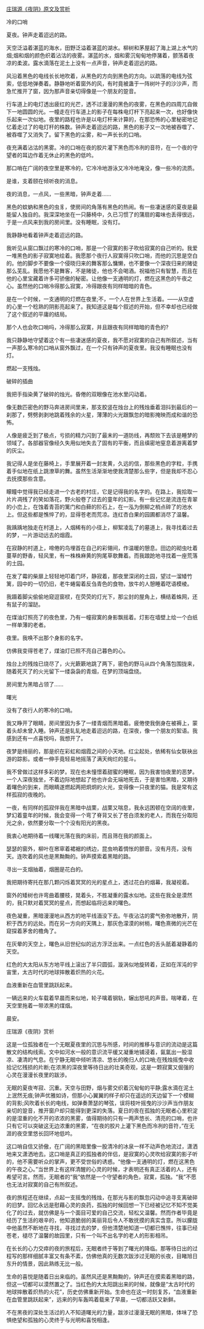 [庄瑞源《夜阴》原文及赏析](https://www.vrrw.net/wx/8780.html)

冷的口哨

夏夜。钟声走着迢远的路。

天空泛溢着湛蓝的海水，田野泛溢着湛蓝的湖水。柳树和茅屋起了海上湖上水气的烟;烟和烟的颜色织着沾沽的夜雾。湛蓝的水，烟和雾沉甸甸地停潴着，颤荡着夜凉的柔波。露水滴落在泥土上没有一点声音，钟声走着迢远的路。

风沿着黑色的电线长长地吹着，从黑色的方向到黑色的方向。以疏落的电线为弦索，低低地弹奏着。静静地听着窗外的风，有时竟被蛊于一阵树叶子的沙沙声，而急忙推开了窗，因为那声音亲切得像是一个朋友的跫音。

行车道上的电灯透出疲红的光芒，透不过漫漫的黑色的夜雾，在黑色的四周兀自做下一地圆圆的光。一幢走在行车道上的影子在每株电灯杆下亮起来一次，也好像快乐起来一次似地。夜里的路程也许是以电灯杆来计算的，在那恐怖的心里秘密地记忆着走过了的电灯杆的株数。钟声走着迢远的路，黑色的影子又一次地被吞噬了、被吞噬了又消失了。留下黑色的尘雾，和一声长长的口哨。



夜充满着沾沽的黑雾。冷的口哨在夜的胶片灌下黑色而冷冽的音符，在一个夜的守望者的耳边作着无休止的黑色的低吟。

那口哨在广阔的夜空里是寒冷的，它冷冷地游泳又冷冷地淹没，像一些冷的流质。

是谁，支着颐在倾听夜的消息。

夜的消息，一点风，一些黑暗，钟声走着……

黑色的蚊蚋和黑色的虫豸，使房间的角落有黑色的热闹。有一些凄迷感的夏夜是最能留人独自的。我深深地坐在一只藤椅中，久已习惯了的蒲扇的霉味也丢得很远，于是一点风来到我的房间里。没有睡眠，没有灯。

我静静地看着钟声走着迢远的路。

我听见从窗口飘过的寒冷的口哨，那是一个寂寞的影子吹给寂寞的自己听的。我爱一堆黑色的影子寂寞地绘着。我愿那个夜行人寂寞得只吹口哨，而他的沉思是空白的。他的脚步不要像一个侵晓归来的舞客那么慵懒，也不要像一个深夜归来的赌徒那么芜乱。我愿他不是舞客，不是赌徒，他也不会喝酒。祝福他只有智慧，而且在他的心里宝藏着许多可骄傲的秘密。让他像一支通明的灯，燃在这黑色的午夜之心。虽然他的口哨冷得那么寂寞，冷得跟夜有同样暗暗的青色。

是在一个时候，一支通明的灯燃在夜里;不，一个人在世界上生活着。——从空虚的心里一个稔熟的阴影亮起来了。我知道这是每个叙述的开始，但不幸却也已经做了这个叙述的平庸的结局。

那个人也会吹口哨吗，冷得那么寂寞，并且跟夜有同样暗暗的青色的?

我只静静地守望着这个有一些凄迷感的夏夜，我不愿对寂寞的自己有所叙述，当有一声那么寒冷的口哨从窗外飘过，在一个只有钟声的夏夜里。我没有睡眠也没有灯。

燃起一支残烛。

破碎的插曲

我把手指染黄了破碎的烛光。昏倦的双眼像在池水里闪动着。

像无数匹密色的野马奔进房间里来，那支胶竖在烛台上的残烛垂着泪抖到最后的一刹那了，劈劈剥剥地跳着残余的火星，薄薄的火光跟飘忽的暗影掩映而成和谐的恐怖。

人像是疲乏到了极点，亏损的精力闪到了最末的一道防线，再颓败下去该是睡梦的领域了。各部器官像经久失用似地失去了固有的平衡，而且缜密地窒息着游离着梦的灰尘。

我记得人是坐在藤椅上，手里展开着一封发黄，久远的信，那些黑色的字粒，手携着手似地在纸上跳潦草的舞。虽然生活渐渐地使我清楚那么些字，但是我却不忍心去抚摸那些含意。

矇瞳中觉得我已经走进一个古老的村庄，它是记得我的名字的。在路上，我拾取一片片凋残了的笑如落花，野火般卷了过去的童年的幻影。有一些记忆是流连在青翠的小峦上，在蚀着青苔的篱门和白藓的阶石上，在一泓为倒柳之梢点碎了的池水上。但这些都是憔悴了的，显得苍老而荒凉。连红杏白果的园圃都消尽了温馨。

我踽踽地独走在村道上，人烟稀有的小径上，柳絮凌乱了的墓道上，我寻找着过去的梦，一片游动远去的烟霞。

在寂静的村道上，啼倦的鸟埋首在自己的彩翎间，作温暖的憩息。田边的砌虫吐着蔓草的野香，轻风里，有一株株麻黄的狗尾草欹舞着。而我踉跄地寻找着一座荒落的土园。

在发了霉的柴扉上轻轻地叩着门环，静寂着，那夜里深闭的土园，望过一溜矮竹篱，园中的一切仍旧，老牛蜷匐着反刍青色的食物，放牛的人憩睡着呓语模棱。

我蹑着脚尖偷偷地窥逗窗棂，在荧荧的灯光下，那尘封的屋角上，横结着蛛网，还有鼠子的溜跶。

在煤油灯照亮了的夜色里，乃有一幢寂寞的身影飘摇着。灯影在墙壁上绘一个白纸一样单薄的老者。

夜里。我唤不出那个身影的名字。

仿佛我变得苍老了，煤油灯已照不亮自己暮色的心。

烛台上的残烛已烧尽了，火光簌簌地跳了两下，密色的野马从四个角落包围拢来，随着死灭了的火光留下一缕袅袅的青烟，在梦的顶端盘绕。

房间里为黑暗占领了……

曙光

没有了夜行人的寒冷的口哨。

我又睁开了眼睛，房间里因为多了一缕青烟而黑暗着。疲倦使我倒身在被褥上，蒙着头却未曾入睡。钟声还是轧轧地走着迢远的路，在深夜，像一个朋友的絮语。我感到还有一点喜悦吗，我想开了。

夜梦是绮丽的，那是织在彩虹和烟霞之间的小天地。红尘起处，依稀有仙女联袂出游的踪影。或者一伸手竟轻易地摇落了满天绚烂的星斗。

我不曾做过这样多彩的梦。现在也未憧憬着甜蜜的睡眠，因为我害怕夜里的恶梦。一个人深夜独坐，不着边际地想起了他也许会无端地死去，于是害怕黑暗，又期待着曙色的到来，而眼睛遂燃起两把炯炯的火光，变得像一只夜里的猫。我是常有这样孤寂的夜晚的。

一夜，有同样的孤寂伴我在黑暗中战栗，战栗又喘息，我永远困顿在空阔的夜里，梦幻着童年的时候，我会变得一个弯了脊背又长了苍白须发的老人，而我在分取阳光之余，依然要分取一个个没有阳光的黑夜。

我衷心地期待着一线曙光落在我的床前，而且筛在我的颜面上。

瑟瑟的窗外，柳叶在窸窣着裙裾的绣边，昆虫响着惆怅的颤音。没有月亮，没有天。连吹着的风也是黑黝黝的。钟声摸索着黑暗的路。

寻出一支烟抽着，烟圈是花白的。

我把期待寄托在那几颗闪烁着冥冥的光的星点上，透过花白的烟幕，我凝视着。

窗外的矮树也许弯曲着腰枝，晃着头，不胜凝重的露水似地。这些在我全是漠然的，我只默对着冥冥的星点，而想起临将远来的曙色。

夜色凝重，黑暗漫漫地从西方的地平线湎没下去。午夜沾沽的雾气弥弥地散开，阴积于西方的远处。而在另一方向的天隅上，那灰色濛漠的树梢，曙色熹微的光芒在窥探着茅舍的檐角了。

在灰晕的天空上，曙色从旧世纪似的远方浮泛出来。一点红色的舌头舐着凝静着的天空。

红色的大太阳从东方地平线上滚出了半只圆弧，漩涡似地旋转着，正如在浑沌的宇宙里，太古时代的地球摔散着炽热的火花。

血液重新在血管里跳跃起来。

一辆远来的火车载着早晨而来似地，轮子噙着钢轨，辗出怒吼的声音。喘哮着，在天空里拖着一带浓黑的煤烟。

晨安。

庄瑞源《夜阴》赏析

这是一位孤独者在一个无眠夏夜里的沉思与所感，时间的推移与意识的流动是这篇散文的结构线索。文中如河水一般的意识流平缓又凝重地铺浸着，氤氲出一股湿凉、凄清的气息。在宁静无眠中倾听清凉、悠长的晚归人的口哨;在残烛摇曳中收拾记忆残损的片断;在浓黑的深夜里等待日出的壮美奇观，这是一颗寂寞又倔强的心灵在漫漫长夜里的跋涉。

无眠的夏夜岑寂、沉重。天空与田野，烟与雾交织着沉甸甸的平静;露水滴在泥土上泯然无痕;钟声优雅如诗，但那小心翼翼的样子却只在遥远的天边留下一个模糊的背影;风吹着长长的电线，如弹奏萧瑟的琴弦，误将枝叶摇曳的沙沙声当作朋友亲切的跫音，推开窗户却只能得到更深的失落。夏日的夜在孤独的无眠者心里积淀的是湿重的化不开的浓浓的黑雾，值得期待的只有一两声悠长、清亮的口哨，也许只有它可以突破这无边浓重的黑雾，“在夜的胶片上灌下黑色而冷冽的音符，”在无涯的夜空里悠长回环地低吟。

这口哨自信又骄傲，在广阔的黑暗里像一股清冷的冰泉一样不动声色地流过，潇洒地来又潇洒地去。这口哨是真正的孤独者的伴侣，是寂寞的心灵吹给寂寞的影子听的，他不需要听众的掌声，更不受世俗的诱惑。“他像一支通明的灯，燃在这黑色的午夜之心。”当世界上有这样清醒的心灵的时候，才表明还有真正活着的人，还有希望可言。然而，无眠者的“我”依然是一个守望者的角色，寂寞，孤独。“我”不愿也无法对寂寞的自己有所叙述。

夜的旅程还在继续，点起一支摇曳的残烛，在那光与影的飘忽闪动中追寻支离破碎的旧梦。回忆永远是慰藉心灵的良药，孤独的时候回想一下已经被记忆不知不觉美化了的过去，就仿佛是与一个面目可爱的自己交流，轻松又温馨。然而作者毕竟是经历了生活的艰辛的，他知道脆弱的美丽背后令人不敢抚摸的真实含意。所以朦胧中他虽然不断地在寻找，寻找过去的梦，但他清楚地知道一切都已憔悴，往事已经苍老，褪尽了温馨的故园里，只有一个叫不出名字的老人的形影相吊。

在长长的心力交瘁的夜的旅程后，无眠者终于等到了曙光的降临。那等待日出的过程写的那样细腻丰富又有条不紊，仿佛他真的无数次跋涉过无眠的长夜，目睹旭日东升的情景，因此熟练无比一般。

生命的喜悦是随着日出来临的。虽然风还是黑黝黝的，钟声还在摸索着黑暗的路，但这一切都可以漠然置之了。当红色的大太阳跳出来的时候，就像是“太古时代的地球摔散着炽热的火花”，历史仿佛重新开始。生命也在这一时刻复苏，“血液重新在血管里跳跃起来”，远来的列车轰鸣着载来了早晨，一切都活跃又新鲜。

不在黑夜的深处生活过的人不知道曙光的力量，跋涉过漫漫无眠的黑暗，体味了恐惧绝望和孤独的心灵终于与光明和喜悦相逢。

